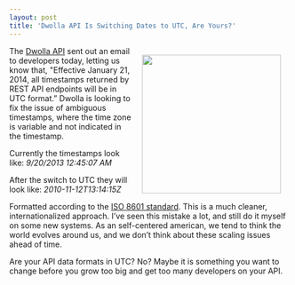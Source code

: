 ```yaml
---
layout: post
title: 'Dwolla API Is Switching Dates to UTC, Are Yours?'
---
```

<p><img style="padding: 15px;" src="https://s3.amazonaws.com/kinlane-productions/timezone_UTC.png" alt="" width="250" align="right" /></p>
<p>The <a href="https://www.dwolla.com/developers">Dwolla API</a> sent out an email to developers today, letting us know that, "Effective January 21, 2014, all timestamps returned by REST API endpoints will be in UTC format.&rdquo;  Dwolla is looking to fix the issue of ambiguous timestamps, where the time zone is&nbsp;variable and not indicated in the timestamp.</p>
<p>Currently the timestamps look like: <em>9/20/2013 12:45:07 AM</em></p>
<p>After the switch to UTC they will look like: <em>2010-11-12T13:14:15Z</em></p>
<p>Formatted according to the <a href="http://en.wikipedia.org/wiki/ISO_8601">ISO 8601 standard</a>. This is a much cleaner, internationalized approach. I&rsquo;ve seen this mistake a lot, and still do it myself on some new systems. As an self-centered american, we tend to think the world evolves around us, and we don&rsquo;t think about these scaling issues ahead of time.</p>
<p>Are your API data formats in UTC? No? Maybe it is something you want to change before you grow too big and get too many developers on your API.</p>